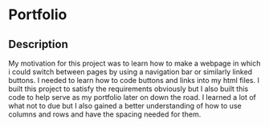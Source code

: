 # Portfolio


## Description

My motivation for this project was to learn how to make a webpage in which i could switch between pages by using a navigation bar or similarly linked buttons.  I needed to learn how to code buttons and links into my html files.  I built this project to satisfy the requirements obviously but I also built this code to help serve as my portfolio later on down the road.  I learned a lot of what not to due but I also gained a better understanding of how to use columns and rows and have the spacing needed for them.  